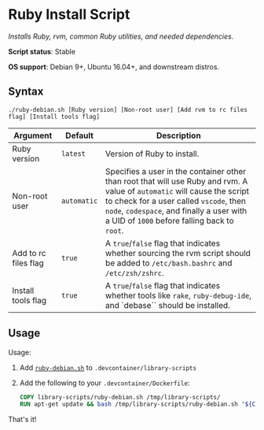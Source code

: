# Ruby Install Script

*Installs Ruby, rvm, common Ruby utilities, and needed dependencies.*

**Script status**: Stable

**OS support**: Debian 9+, Ubuntu 16.04+, and downstream distros.

## Syntax

```text
./ruby-debian.sh [Ruby version] [Non-root user] [Add rvm to rc files flag] [Install tools flag]
```

|Argument|Default|Description|
|--------|-------|-----------|
|Ruby version|`latest`| Version of Ruby to install. |
|Non-root user|`automatic`| Specifies a user in the container other than root that will use Ruby and rvm. A value of `automatic` will cause the script to check for a user called `vscode`, then `node`, `codespace`, and finally a user with a UID of `1000` before falling back to `root`. |
| Add to rc files flag | `true` | A `true`/`false` flag that indicates whether sourcing the rvm script should be added to `/etc/bash.bashrc` and `/etc/zsh/zshrc`. |
| Install tools flag | `true` | A `true`/`false` flag that indicates whether tools like `rake`, `ruby-debug-ide`, and `debase`` should be installed. |

## Usage

Usage:

1. Add [`ruby-debian.sh`](../ruby-debian.sh) to `.devcontainer/library-scripts`

2. Add the following to your `.devcontainer/Dockerfile`:

    ```Dockerfile
    COPY library-scripts/ruby-debian.sh /tmp/library-scripts/
    RUN apt-get update && bash /tmp/library-scripts/ruby-debian.sh "${CARGO_HOME}" "${RUSTUP_HOME}"
    ```

That's it!
